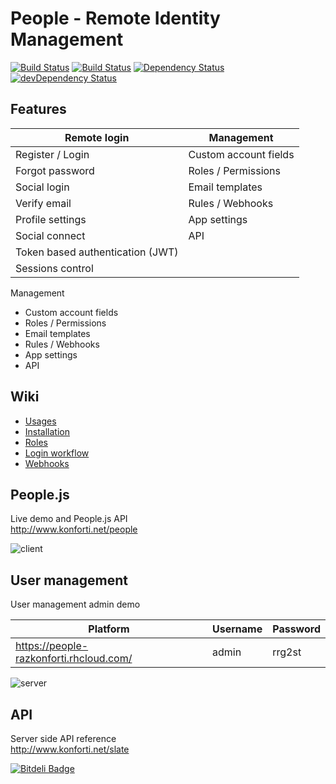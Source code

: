 # People - Remote Identity Management

[![Build Status](https://semaphoreci.com/api/v1/projects/745296cf-e263-48ac-9d92-df3e2b3c3aa9/553352/badge.svg)](https://semaphoreci.com/konforti/people)
[![Build Status](https://travis-ci.org/konforti/people.svg?branch=master)](https://travis-ci.org/konforti/people)
[![Dependency Status](https://david-dm.org/konforti/people.svg?theme=shields.io)](https://david-dm.org/konforti/people)
[![devDependency Status](https://david-dm.org/konforti/people/dev-status.svg?theme=shields.io)](https://david-dm.org/konforti/people#info=devDependencies)

## Features

| Remote login | Management 
| --- | ---
| Register / Login | Custom account fields
| Forgot password | Roles / Permissions
| Social login | Email templates
| Verify email  | Rules / Webhooks
| Profile settings | App settings
| Social connect | API
| Token based authentication (JWT) |
| Sessions control |



Management
 * Custom account fields
 * Roles / Permissions
 * Email templates
 * Rules / Webhooks
 * App settings
 * API

## Wiki

* [Usages](https://github.com/konforti/people/wiki/Usages)
* [Installation](https://github.com/konforti/people/wiki/Installation)
* [Roles](https://github.com/konforti/people/wiki/Roles)
* [Login workflow](https://github.com/konforti/people/wiki/Login-workflow)
* [Webhooks](https://github.com/konforti/people/wiki/Webhooks)


## People.js
Live demo and People.js API <br>
http://www.konforti.net/people

![client](https://github.com/konforti/people/blob/master/public/media/g13.png)

## User management
User management admin demo

| Platform                                 | Username | Password |
| ---------------------------------------- | -------- | -------- |
|https://people-razkonforti.rhcloud.com/   | admin    | rrg2st   |

![server](https://github.com/konforti/people/blob/master/public/media/g12.png)

## API
Server side API reference<br>
http://www.konforti.net/slate

[![Bitdeli Badge](https://d2weczhvl823v0.cloudfront.net/konforti/people/trend.png)](https://bitdeli.com/free "Bitdeli Badge")
